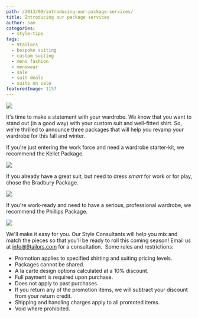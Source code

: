```yaml
---
path: /2013/09/introducing-our-package-services/
title: Introducing our package services
author: sam
categories: 
  - style-tips
tags: 
  - 9tailors
  - bespoke suiting
  - custom suiting
  - mens fashion
  - menswear
  - sale
  - suit deals
  - suits on sale
featuredImage: 1157
---
```

[![](http://4.bp.blogspot.com/-J55I1vkLO9Q/UjH1_wYaaWI/AAAAAAAAQMc/vWO0o9pGF-8/s640/packages_main_201309.jpg)](http://4.bp.blogspot.com/-J55I1vkLO9Q/UjH1_wYaaWI/AAAAAAAAQMc/vWO0o9pGF-8/s1600/packages_main_201309.jpg)

It's time to make a statement with your wardrobe. We know that you want to stand out (in a good way) with your custom suit and well-fitted shirt. So, we're thrilled to announce three packages that will help you revamp your wardrobe for this fall and winter. 

If you're just entering the work force and need a wardrobe starter-kit, we recommend the Kellet Package. 

[![](http://3.bp.blogspot.com/-DlZ6R9HuMLw/UjH1_EMkB7I/AAAAAAAAQMI/m34suySN5A8/s640/package_1_201309.jpg)](http://3.bp.blogspot.com/-DlZ6R9HuMLw/UjH1_EMkB7I/AAAAAAAAQMI/m34suySN5A8/s1600/package_1_201309.jpg)

If you already have a great suit, but need to dress _smart_ for work or for play, chose the Bradbury Package. 

[![](http://2.bp.blogspot.com/-Lf9qT2Bwtts/UjH1_urzpFI/AAAAAAAAQMM/PvSGXu2EMFA/s640/package_2_201309.jpg)](http://2.bp.blogspot.com/-Lf9qT2Bwtts/UjH1_urzpFI/AAAAAAAAQMM/PvSGXu2EMFA/s1600/package_2_201309.jpg)

If you're work-ready and need to have a serious, professional wardrobe, we recommend the Phillips Package. 

[![](http://4.bp.blogspot.com/-pkqZWNc-SUM/UjH1_nmEFaI/AAAAAAAAQMY/KGZUwQhZOkU/s640/package_3_201309.jpg)](http://4.bp.blogspot.com/-pkqZWNc-SUM/UjH1_nmEFaI/AAAAAAAAQMY/KGZUwQhZOkU/s1600/package_3_201309.jpg)

We'll make it easy for you. Our Style Consultants will help you mix and match the pieces so that you'll be ready to roll this coming season! Email us at [info@9tailors.com](mailto:info@9tailors.com) for a consultation.  Some rules and restrictions:   

*   Promotion applies to specified shirting and suiting pricing levels.
*   Packages cannot be shared. 
*   A la carte design options calculated at a 10% discount. 
*   Full payment is required upon purchase.
*   Does not apply to past purchases.
*   If you return any of the promotion items, we will subtract your discount from your return credit. 
*   Shipping and handling charges apply to all promoted items.
*   Void where prohibited.